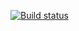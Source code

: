 [![Build status](https://ci.appveyor.com/api/projects/status/q3w4f11vw30ou95s?svg=true)](https://ci.appveyor.com/project/AleksandrSergeevi4/2-3-1-patterns-task1)
